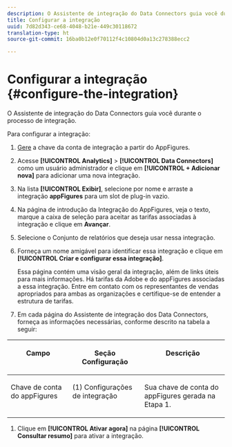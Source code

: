 ```yaml
---
description: O Assistente de integração do Data Connectors guia você durante o processo de integração.
title: Configurar a integração
uuid: 7d82d343-ce68-4048-b21e-449c30118672
translation-type: ht
source-git-commit: 16ba0b12e0f70112f4c10804d0a13c278388ecc2

---
```



# Configurar a integração {#configure-the-integration}

O Assistente de integração do Data Connectors guia você durante o processo de integração.

Para configurar a integração:

1. [Gere](https://appfigures.com/support/faq/523/connecting-to-adobes-marketing-cloud) a chave da conta de integração a partir do AppFigures.
1. Acesse **[!UICONTROL Analytics]** > **[!UICONTROL Data Connectors]** como um usuário administrador e clique em **[!UICONTROL + Adicionar nova]** para adicionar uma nova integração.
1. Na lista **[!UICONTROL Exibir]**, selecione por nome e arraste a integração **appFigures** para um slot de plug-in vazio.
1. Na página de introdução da Integração do AppFigures, veja o texto, marque a caixa de seleção para aceitar as tarifas associadas à integração e clique em **Avançar**.
1. Selecione o Conjunto de relatórios que deseja usar nessa integração.
1. Forneça um nome amigável para identificar essa integração e clique em **[!UICONTROL Criar e configurar essa integração]**.

   Essa página contém uma visão geral da integração, além de links úteis para mais informações. Há tarifas da Adobe e do appFigures associadas a essa integração. Entre em contato com os representantes de vendas apropriados para ambas as organizações e certifique-se de entender a estrutura de tarifas.
1. Em cada página do Assistente de integração dos Data Connectors, forneça as informações necessárias, conforme descrito na tabela a seguir:

<table id="table_74EC1EEBE7A548AB878AA40187EBCD30"> 
 <thead> 
  <tr valign="top"> 
   <th colname="col2" class="entry"> <p> <b>Campo</b> </p> </th> 
   <th colname="col03" class="entry"> <p> <b>Seção Configuração</b> </p> </th> 
   <th colname="col3" class="entry"> <p> <b>Descrição</b> </p> </th> 
  </tr> 
 </thead>
 <tbody> 
  <tr valign="top"> 
   <td colname="col2"> <p>Chave de conta do appFigures </p> </td> 
   <td colname="col03"> <p>(1) Configurações de integração </p> </td> 
   <td colname="col3"> <p>Sua chave de conta do appFigures gerada na Etapa 1. </p> </td> 
  </tr> 
 </tbody> 
</table>

1. Clique em **[!UICONTROL Ativar agora]** na página **[!UICONTROL Consultar resumo]** para ativar a integração.
